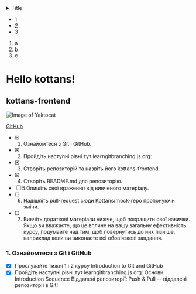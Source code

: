 <details>
  <summary>Title</summary>

  Content here

</details>

- 1
- 2
- 3
1. a
2. b
3. c




# Hello kottans!
## kottans-frontend
![Image of Yaktocat](https://octodex.github.com/images/yaktocat.png)

[GitHub](http://github.com)


- [x] 1. Ознайомтеся з Git і GitHub.
- [x] 2. Пройдіть наступні рівні тут learngitbranching.js.org:
- [x] 3. Створіть репозиторій та назвіть його kottans-frontend.
- [x] 4. Створіть README.md для репозиторію.
- [ ] 5.Опишіть свої враження від вивченого матеріалу.
- [ ] 6. Надішліть pull-request сюди Kottans/mock-repo пропонуючи зміни.
- [ ] 7. Вивчіть додаткові матеріали нижче, щоб покращити свої навички. Якщо ви вважаєте, що це вплине на вашу загальну ефективність курсу, подумайте над тим, щоб повернутись до них пізніше, наприклад коли ви виконаєте всі обов’язкові завдання.

### 1. Ознайомтеся з Git і GitHub
   - [x] Прослухайте тижні 1 і 2 курсу Introduction to Git and GitHub
   - [x] Пройдіть наступні рівні тут learngitbranching.js.org:
      Основи: Introduction Sequence
      Віддалені репозиторії: Push & Pull -- віддалені репозиторії в Git!
